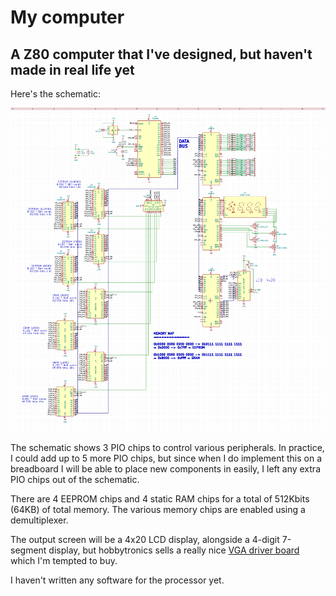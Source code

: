 # My computer

## A Z80 computer that I've designed, but haven't made in real life yet

Here's the schematic:

![Schematic](comp.png)

The schematic shows 3 PIO chips to control various peripherals. In practice, I could add up to 5 more PIO chips, but since when I do implement this on a breadboard I will be able to place new components in easily, I left any extra PIO chips out of the schematic.

There are 4 EEPROM chips and 4 static RAM chips for a total of 512Kbits (64KB) of total memory. The various memory chips are enabled using a demultiplexer.

The output screen will be a 4x20 LCD display, alongside a 4-digit 7-segment display, but hobbytronics sells a really nice [VGA driver board](http://www.hobbytronics.co.uk/serial-vga) which I'm tempted to buy.

I haven't written any software for the processor yet.
